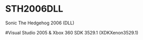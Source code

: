 # STH2006DLL
 Sonic The Hedgehog 2006 (DLL)

#Visual Studio 2005 & Xbox 360 SDK 3529.1 (XDKXenon3529.1)
